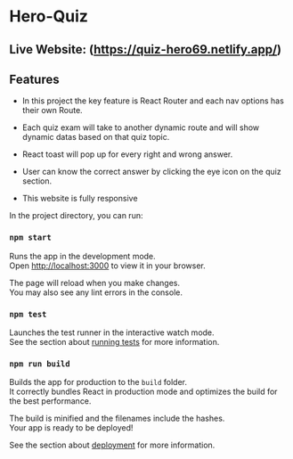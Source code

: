 # Hero-Quiz


## Live Website: (https://quiz-hero69.netlify.app/)


## Features
* In this project the key feature is React Router and each nav options has their own Route.

* Each quiz exam will take to another dynamic route and will show dynamic datas based on that quiz topic.

* React toast will pop up for every right and wrong answer.

* User can know the correct answer by clicking the eye icon on the quiz section.

* This website is fully responsive




In the project directory, you can run:

### `npm start`

Runs the app in the development mode.\
Open [http://localhost:3000](http://localhost:3000) to view it in your browser.

The page will reload when you make changes.\
You may also see any lint errors in the console.

### `npm test`

Launches the test runner in the interactive watch mode.\
See the section about [running tests](https://facebook.github.io/create-react-app/docs/running-tests) for more information.

### `npm run build`

Builds the app for production to the `build` folder.\
It correctly bundles React in production mode and optimizes the build for the best performance.

The build is minified and the filenames include the hashes.\
Your app is ready to be deployed!

See the section about [deployment](https://facebook.github.io/create-react-app/docs/deployment) for more information.


